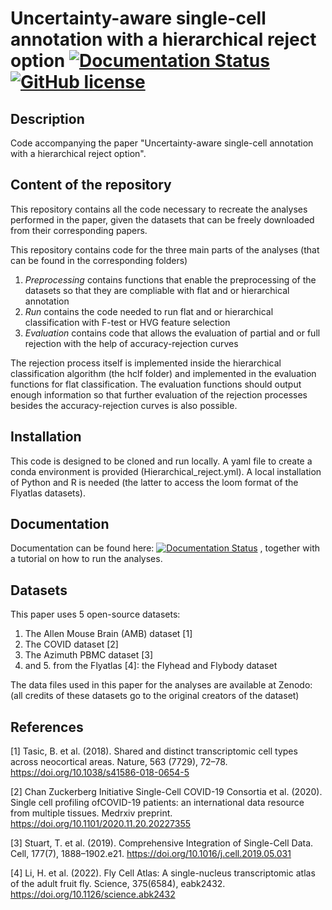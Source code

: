 # Uncertainty-aware single-cell annotation with a hierarchical reject option [![Documentation Status](https://readthedocs.org/projects/hierarchical-reject/badge/?version=latest)](https://hierarchical-reject.readthedocs.io/en/latest/?badge=latest) [![GitHub license](https://img.shields.io/github/license/Latheuni/Hierarchical_reject)](https://github.com/Latheuni/Hierarchical_reject/blob/main/LICENSE)

## Description

Code accompanying the paper "Uncertainty-aware single-cell annotation with a hierarchical reject option".

## Content of the repository 

This repository contains all the code necessary to recreate the analyses performed in the paper, given the datasets that can be freely downloaded from their corresponding papers.

This repository contains code for the three main parts of the analyses (that can be found in the corresponding folders)
1. *Preprocessing* contains functions that enable the preprocessing of the datasets so that they are compliable with flat and or hierarchical annotation
2. *Run* contains the code needed to run flat and or hierarchical classification with F-test or HVG feature selection
3. *Evaluation* contains code that allows the evaluation of partial and or full rejection with the help of accuracy-rejection curves

The rejection process itself is implemented inside the hierarchical classification algorithm (the hclf folder) and implemented in the evaluation functions for flat classification. The evaluation functions should output enough information so that further evaluation of the rejection processes besides the accuracy-rejection curves is also possible.

## Installation
This code is designed to be cloned and run locally. A yaml file to create a conda environment is provided (Hierarchical_reject.yml). A local installation of Python and R is needed (the latter to access the loom format of the Flyatlas datasets).

## Documentation
Documentation can be found here: [![Documentation Status](https://readthedocs.org/projects/hierarchical-reject/badge/?version=latest)](https://hierarchical-reject.readthedocs.io/en/latest/?badge=latest)
, together with a tutorial on how to run the analyses.

## Datasets
This paper uses 5 open-source datasets:
1. The Allen Mouse Brain (AMB) dataset [1]
2. The COVID dataset [2]
3. The Azimuth PBMC dataset [3]
4. and 5. from the Flyatlas [4]: the Flyhead and Flybody dataset
   
The data files used in this paper for the analyses are available at Zenodo: (all credits of these datasets go to the original creators of the dataset)

## References
[1] Tasic, B. et al. (2018). Shared and distinct transcriptomic cell types across neocortical areas. Nature, 563 (7729), 72–78. https://doi.org/10.1038/s41586-018-0654-5

[2] Chan Zuckerberg Initiative Single-Cell COVID-19 Consortia et al. (2020). Single cell profiling ofCOVID-19 patients: an international data resource from multiple tissues. Medrxiv preprint. https://doi.org/10.1101/2020.11.20.20227355

[3] Stuart, T. et al. (2019). Comprehensive Integration of Single-Cell Data. Cell, 177(7), 1888–1902.e21. https://doi.org/10.1016/j.cell.2019.05.031

[4] Li, H. et al. (2022). Fly Cell Atlas: A single-nucleus transcriptomic atlas of the adult fruit fly. Science, 375(6584), eabk2432. https://doi.org/10.1126/science.abk2432

